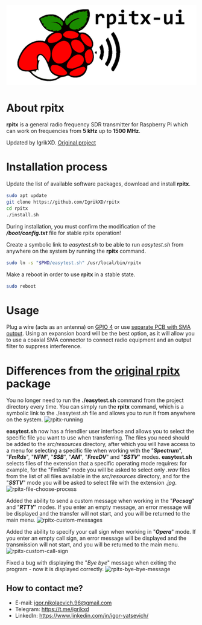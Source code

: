 ![rpitx banner](/doc/rpitxlogo.png)
# About rpitx
**rpitx** is a general radio frequency SDR transmitter for Raspberry Pi which can work on frequencies from **5 kHz** up to **1500 MHz**.

Updated by IgrikXD. [Original project](https://github.com/F5OEO/rpitx)

# Installation process
Update the list of available software packages, download and install **rpitx**.
```sh
sudo apt update
git clone https://github.com/IgrikXD/rpitx
cd rpitx
./install.sh
```
During installation, you must confirm the modification of the _**/boot/config.txt**_ file for stable rpitx operation!

Create a symbolic link to _easytest.sh_ to be able to run _easytest.sh_ from anywhere on the system by running the **rpitx** command.
```sh
sudo ln -s "$PWD/easytest.sh" /usr/local/bin/rpitx
```

Make a reboot in order to use **rpitx** in a stable state.
```sh
sudo reboot
```

# Usage 
Plug a wire (acts as an antenna) on [GPIO 4](https://www.raspberrypi.com/documentation/computers/images/GPIO-Pinout-Diagram-2.png) or use [separate PCB with SMA output](https://github.com/IgrikXD/rpitx-coax-pcb). Using an expansion board will be the best option, as it will allow you to use a coaxial SMA connector to connect radio equipment and an output filter to suppress interference.

# Differences from the [original rpitx](https://github.com/F5OEO/rpitx) package
You no longer need to run the **./easytest.sh** command from the project directory every time. You can simply run the **rpitx** command, which is a symbolic link to the ./easytest.sh file and allows you to run it from anywhere on the system.
![rpitx-running](./doc/rpitx-running.gif)

**easytest.sh** now has a friendlier user interface and allows you to select the specific file you want to use when transferring. The files you need should be added to the *src/resources* directory, after which you will have access to a menu for selecting a specific file when working with the "_**Spectrum**_", "_**FmRds**_", "_**NFM**_", "_**SSB**_", "_**AM**_", "_**FreeDV**_" and "_**SSTV**_" modes. **easytest.sh** selects files of the extension that a specific operating mode requires: for example, for the "FmRds" mode you will be asked to select only _.wav_ files from the list of all files available in the *src/resources* directory, and for the "_**SSTV**_" mode you will be asked to select file with the extension _.jpg_.
![rpitx-file-choose-process](./doc/rpitx-file-choose-process.gif)

Added the ability to send a custom message when working in the "_**Pocsag**_" and "_**RTTY**_" modes. If you enter an empty message, an error message will be displayed and the transfer will not start, and you will be returned to the main menu.
![rpitx-custom-messages](./doc/rpitx-custom-messages.gif)

Added the ability to specify your call sign when working in "_**Opera**_" mode. If you enter an empty call sign, an error message will be displayed and the transmission will not start, and you will be returned to the main menu.
![rpitx-custom-call-sign](./doc/rpitx-custom-call-sign.gif)

Fixed a bug with displaying the "_Bye bye_" message when exiting the program - now it is displayed correctly.
![rpitx-bye-bye-message](./doc/rpitx-bye-bye-message.gif)

## How to contact me?
- E-mail: igor.nikolaevich.96@gmail.com
- Telegram: https://t.me/igrikxd
- LinkedIn: https://www.linkedin.com/in/igor-yatsevich/